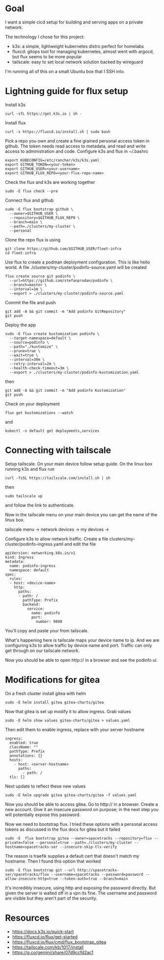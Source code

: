 # Goal

I want a simple cicd setup for building and serving apps on a private network.

The technology I chose for this project:
- k3s: a simple, lightweight kubernetes distro perfect for homelabs
- fluxcd: gitops tool for managing kubernetes, almost went with argocd, but flux seems to be more popular
- tailscale: easy to set local network solution backed by wireguard

I'm running all of this on a small Ubuntu box that I SSH into.

# Lightning guide for flux setup

Install k3s

```
curl -sfL https://get.k3s.io | sh -
```

Install flux

```
curl -s https://fluxcd.io/install.sh | sudo bash
```

Pick a repo you own and create a fine grained personal access token in github.
The token needs read access to metadata,
and read and write access to administration and code.
Configure k3s and flux in ~/.bashrc

```
export KUBECONFIG=/etc/rancher/k3s/k3s.yaml
export GITHUB_TOKEN=<your-token>
export GITHUB_USER=<your-username>
export GITHUB_FLUX_REPO=<your-flux-repo-name>
```

Check the flux and k3s are working together

```
sudo -E flux check --pre
```

Connect flux and github

```
sude -E flux bootstrap github \
  --owner=$GITHUB_USER \
  --repository=$GITHUB_FLUX_REPO \
  --branch=main \
  --path=./clusters/my-cluster \
  --personal
```

Clone the repo flux is using

```
git clone https://github.com/$GITHUB_USER/fleet-infra
cd fleet-infra
```

Use flux to create a podman deployment configuration.
This is like hello world.
A file ./clusters/my-cluster/podinfo-source.yaml will be created

```
flux create source git podinfo \
  --url=https://github.com/stefanprodan/podinfo \
  --branch=master \
  --interval=1m \
  --export > ./clusters/my-cluster/podinfo-source.yaml
```

Commit the file and push

```
git add -A && git commit -m "Add podinfo GitRepository"
git push
```

Deploy the app

```
sudo -E flux create kustomization podinfo \
  --target-namespace=default \
  --source=podinfo \
  --path="./kustomize" \
  --prune=true \
  --wait=true \
  --interval=30m \
  --retry-interval=2m \
  --health-check-timeout=3m \
  --export > ./clusters/my-cluster/podinfo-kustomization.yaml
```

then

```
git add -A && git commit -m "Add podinfo Kustomization"
git push
```

Check on your deployment

```
flux get kustomizations --watch
```

and 

```
kubectl -n default get deployments,services
```

# Connecting with tailscale

Setup tailscale.
On your main device follow setup guide.
On the linux box running k3s and flux run

```
curl -fsSL https://tailscale.com/install.sh | sh
```

then

```
sudo tailscale up
```

and follow the link to authenticate.

Now in the tailscale menu on your main device you can get the name of the linux box.

tailscale menu -> network devices -> my devices -> <device-name>

Configure k3s to allow network traffic.
Create a file clusters/my-cluster/podinfo-ingress.yaml
and edit the file

```
apiVersion: networking.k8s.io/v1
kind: Ingress
metadata:
  name: podinfo-ingress
  namespace: default
spec:
  rules:
  - host: <device-name>
    http:
      paths:
      - path: /
        pathType: Prefix
        backend:
          service:
            name: podinfo
            port:
              number: 9898
```

You'll copy and paste your <device-name> from tailscale.

What's happening here is tailscale maps your device name to ip.
And we are configuring k3s to allow traffic by device name and port.
Traffic can only get through on our tailscale network.

Now you should be able to open http://<device-name> in a browser and see the podinfo ui.

# Modifications for gitea

On a fresh cluster install gitea with helm

```
sudo -E helm install gitea gitea-charts/gitea
```

Now that gitea is set up modify it to allow ingress.
Grab values

```
sudo -E helm show values gitea-charts/gitea > values.yaml
```

Then edit them to enable ingress, replace with your server hostname

```
ingress:
  enabled: true
  className: ""
  pathType: Prefix
  annotations: {}
  hosts:
    - host: <server-hostname>
      paths:
        - path: /
  tls: []
```

Next update to reflect these new values

```
sudo -E helm upgrade gitea gitea-charts/gitea -f values.yaml
```

Now you should be able to access gitea.
Go to http://<server-hostname> in a browser.
Create a new account.
Give it an insecure password on purpose; in the next step you will potentially expose this password.

Now we need to bootstrap flux.
I tried these options with a personal access tokens as discussed in the flux docs for gitea but it failed

```
sudo -E  flux bootstrap gitea --owner=spacetracks --repository=flux --private=false --personal=true --path=./clusters/my-cluster --hostname=spacetracks-ser --insecure-skip-tls-verify
```

The reason is traefik supplies a default cert that doesn't match my hostname.
Then I found this option that worked

```
sudo -E flux bootstrap git --url http://spacetracks-ser/spacetracks/flux --username=spacetracks --password=password --allow-insecure-http=true --token-auth=true --branch=main
```

It's incredibly insecure, using http and exposing the password directly.
But given the server is walled off in a vpn its fine.
The username and password are visible but they aren't part of the security.


# Resources
- https://docs.k3s.io/quick-start
- https://fluxcd.io/flux/get-started
- https://fluxcd.io/flux/cmd/flux_bootstrap_gitea
- https://tailscale.com/kb/1017/install
- https://g.co/gemini/share/07d9ccfd2ac1
